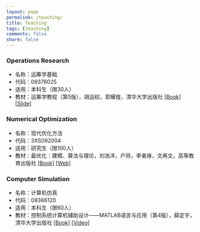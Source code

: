 ```yaml
---
layout: page
permalink: /teaching/
title: Teaching
tags: [teaching]
comments: false
share: false
---
```



### Operations Research
* 名称：运筹学基础<br>
* 代码：09376025 <br>
* 适用：本科生（限30人） <br>
* 教材：运筹学教程（第5版），胡运权，郭耀煌，清华大学出版社 <a href="https://item.jd.com/12931035.html" class="textlink" target="_blank">[Book]</a> <a href="https://github.com/xianchaoxiu/Operations-Research" class="textlink" target="_blank">[Slide]</a> <br>


### Numerical Optimization
* 名称：现代优化方法<br>
* 代码：3XS092004 <br>
* 适用：研究生（限100人） <br>
* 教材：最优化：建模、算法与理论，刘浩洋，户将，李勇锋，文再文，高等教育出版社 <a href="https://item.jd.com/13064530.html" class="textlink" target="_blank">[Book]</a> <a href="http://faculty.bicmr.pku.edu.cn/~wenzw/optbook.html" class="textlink" target="_blank">[Web]</a> <br>


### Computer Simulation
* 名称：计算机仿真<br>
* 代码：09366120 <br>
* 适用：本科生（限60人）<br>
* 教材：控制系统计算机辅助设计——MATLAB语言与应用（第4版），薛定宇，清华大学出版社 <a href="https://item.jd.com/13335949.html" class="textlink" target="_blank">[Book]</a> <a href="https://www.bilibili.com/video/BV1zb411a7ux/?spm_id_from=333.337.search-card.all.click&vd_source=6605f0f4fa55607ac4ed947eaf69e791" class="textlink" target="_blank">[Video]</a><br>




  
